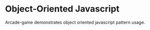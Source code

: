 Object-Oriented Javascript
===============================

Arcade-game demonstrates object oriented javascript pattern usage.